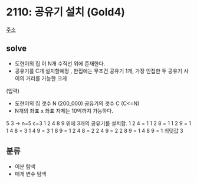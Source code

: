 # 2110: 공유기 설치 (Gold4)
[주소](https://www.acmicpc.net/problem/2110)

## solve
- 도현이의 집 이 N개 수직선 위에 존재한다.
- 공유기를 C개 설치할예정 ,  한집에는 무조건 공유기 1개, 가장 인접한 두 공유기 사이의 거리를 가능한 크게

(입력)
- 도현이의 집 갯수 N (200_000) 공유기의 갯수 C (C<=N) 
- N개의 좌표 x 좌표 자체는 10억까지 가능하다.

5 3 -> n=5 c=3
1 2 4 8 9
위에 3개의 공유기를 설치함.
1 2 4 = 1
1 2 8 = 1
1 2 9 = 1
1 4 8 = 3
1 4 9 = 3
1 8 9 = 1
2 4 8 = 2
2 4 9 = 2
2 8 9 = 1 
4 8 9 = 1
최댓값 3





## 분류
- 이분 탐색
- 매개 변수 탐색
